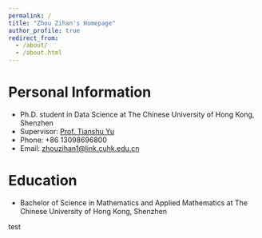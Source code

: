 ```yaml
---
permalink: /
title: "Zhou Zihan's Homepage"
author_profile: true
redirect_from: 
  - /about/
  - /about.html
---
```

# Personal Information

- Ph.D. student in Data Science at The Chinese University of Hong Kong, Shenzhen
- Supervisor: [Prof. Tianshu Yu](https://mypage.cuhk.edu.cn/academics/yutianshu/)
- Phone: +86 13098696800
- Email: [zhouzihan1@link.cuhk.edu.cn](zhouzihan1@link.cuhk.edu.cn)

# Education

- Bachelor of Science in Mathematics and Applied Mathematics at The Chinese University of Hong Kong, Shenzhen

test
